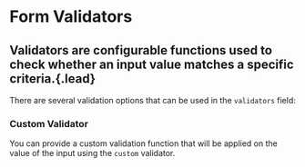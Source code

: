 # Form Validators
## Validators are configurable functions used to check whether an input value matches a specific criteria.{.lead}

There are several validation options that can be used in the `validators` field:

<i-code-preview title="Alpha Validator" markup="alpha">
<i-form :schema="alphaValidatorForm">
    <i-form-group>
        <i-input :schema="alphaValidatorForm.input" v-model="alphaValidatorForm.input.value" placeholder="This field should contain only letters" />
    </i-form-group>
    <i-form-group>
        <i-input :schema="alphaValidatorForm.inputSpaces" v-model="alphaValidatorForm.inputSpaces.value" placeholder="This field should contain only letters and spaces" />
    </i-form-group>
    <i-form-group>
        <i-input :schema="alphaValidatorForm.inputDashes" v-model="alphaValidatorForm.inputDashes.value" placeholder="This field should contain only letters and dashes" />
    </i-form-group>
</i-form>
<template slot="html">

~~~html
<i-form :schema="form">
    <i-form-group>
        <i-input :schema="form.input" v-model="form.input.value" placeholder="This field should contain only letters" />
    </i-form-group>
    <i-form-group>
        <i-input :schema="form.inputSpaces" v-model="form.inputSpaces.value" placeholder="This field should contain only letters and spaces" />
    </i-form-group>
    <i-form-group>
        <i-input :schema="form.inputDashes" v-model="form.inputDashes.value" placeholder="This field should contain only letters and dashes" />
    </i-form-group>
</i-form>
~~~

</template>
<template slot="js">

~~~js
export default {
    data () {
        return {
            form: this.$inkline.form({
                input: {
                    validators: [
                        { rule: 'alpha' }
                    ]
                },
                inputSpaces: {
                    validators: [
                        { rule: 'alpha', allowSpaces: true },
                    ]
                },
                inputDashes: {
                    validators: [
                        { rule: 'alpha', allowDashes: true }
                    ]
                }
            })
        };
    }
}
~~~

</template>
<template slot="output">
<span class="_text-muted">// console.log(this.form);</span>
<pre>
<code>
{{ alphaValidatorForm | prettify }}
</code>
</pre>
</template>
</i-code-preview>

<i-code-preview title="Alphanumeric Validator" markup="alphanumeric">
<i-form :schema="alphaValidatorForm">
    <i-form-group>
        <i-input :schema="alphanumericValidatorForm.input" v-model="alphanumericValidatorForm.input.value" placeholder="This field should contain only letters and numbers" />
    </i-form-group>
    <i-form-group>
        <i-input :schema="alphanumericValidatorForm.inputSpaces" v-model="alphanumericValidatorForm.inputSpaces.value" placeholder="This field should contain only letters, numbers and spaces" />
    </i-form-group>
    <i-form-group>
        <i-input :schema="alphanumericValidatorForm.inputDashes" v-model="alphanumericValidatorForm.inputDashes.value" placeholder="This field should contain only letters, numbers and dashes" />
    </i-form-group>
</i-form>
<template slot="html">

~~~html
<i-form :schema="form">
    <i-form-group>
        <i-input :schema="form.input" v-model="form.input.value" placeholder="This field should contain only letters and numbers" />
    </i-form-group>
    <i-form-group>
        <i-input :schema="form.inputSpaces" v-model="form.inputSpaces.value" placeholder="This field should contain only letters, numbers and spaces" />
    </i-form-group>
    <i-form-group>
        <i-input :schema="form.inputDashes" v-model="form.inputDashes.value" placeholder="This field should contain only letters, numbers and dashes" />
    </i-form-group>
</i-form>
~~~

</template>
<template slot="js">

~~~js
export default {
    data () {
        return {
            form: this.$inkline.form({
                input: {
                    validators: [
                        { rule: 'alphanumeric' }
                    ]
                },
                inputSpaces: {
                    validators: [
                        { rule: 'alphanumeric', allowSpaces: true },
                    ]
                },
                inputDashes: {
                    validators: [
                        { rule: 'alphanumeric', allowDashes: true }
                    ]
                }
            })
        };
    }
}
~~~

</template>
<template slot="output">
<span class="_text-muted">// console.log(this.form);</span>
<pre>
<code>
{{ alphaValidatorForm | prettify }}
</code>
</pre>
</template>
</i-code-preview>


<i-code-preview title="Email Validator" markup="email">
<i-form :schema="emailValidatorForm">
    <i-form-group>
        <i-input :schema="emailValidatorForm.input" v-model="emailValidatorForm.input.value" placeholder="This field an is email" />
    </i-form-group>
</i-form>
<template slot="html">

~~~html
<i-form :schema="form">
    <i-form-group>
        <i-input :schema="form.input" v-model="form.input.value" placeholder="This field is an email" />
    </i-form-group>
</i-form>
~~~

</template>
<template slot="js">

~~~js
export default {
    data () {
        return {
            form: this.$inkline.form({
                input: {
                    validators: [
                        { rule: 'email' }
                    ]
                }
            })
        };
    }
}
~~~

</template>
<template slot="output">
<span class="_text-muted">// console.log(this.form);</span>
<pre>
<code>
{{ emailValidatorForm | prettify }}
</code>
</pre>
</template>
</i-code-preview>


<i-code-preview title="Max Validator" markup="max">
<i-form :schema="maxValidatorForm">
    <i-form-group>
        <i-input :schema="maxValidatorForm.input" v-model="maxValidatorForm.input.value" placeholder="This field accepts a maximum value of 100." />
    </i-form-group>
</i-form>
<template slot="html">

~~~html
<i-form :schema="form">
    <i-form-group>
        <i-input :schema="form.input" v-model="form.input.value" placeholder="This field accepts a maximum value of 100." />
    </i-form-group>
</i-form>
~~~

</template>
<template slot="js">

~~~js
export default {
    data () {
        return {
            form: this.$inkline.form({
                input: {
                    validators: [
                        { rule: 'max', value: 100 }
                    ]
                }
            })
        };
    }
}
~~~

</template>
<template slot="output">
<span class="_text-muted">// console.log(this.form);</span>
<pre>
<code>
{{ maxValidatorForm | prettify }}
</code>
</pre>
</template>
</i-code-preview>


<i-code-preview title="Min Validator" markup="min">
<i-form :schema="minValidatorForm">
    <i-form-group>
        <i-input :schema="minValidatorForm.input" v-model="minValidatorForm.input.value" placeholder="This field accepts a minimum value of 10." />
    </i-form-group>
</i-form>
<template slot="html">

~~~html
<i-form :schema="form">
    <i-form-group>
        <i-input :schema="form.input" v-model="form.input.value" placeholder="This field accepts a minimum value of 10." />
    </i-form-group>
</i-form>
~~~

</template>
<template slot="js">

~~~js
export default {
    data () {
        return {
            form: this.$inkline.form({
                input: {
                    validators: [
                        { rule: 'min', value: 10 }
                    ]
                }
            })
        };
    }
}
~~~

</template>
<template slot="output">
<span class="_text-muted">// console.log(this.form);</span>
<pre>
<code>
{{ minValidatorForm | prettify }}
</code>
</pre>
</template>
</i-code-preview>


<i-code-preview title="Max Length Validator" markup="maxLength">
<i-form :schema="maxLengthValidatorForm">
    <i-form-group>
        <i-input :schema="maxLengthValidatorForm.input" v-model="maxLengthValidatorForm.input.value" placeholder="This field accepts up to 12 characters." />
    </i-form-group>
</i-form>
<template slot="html">

~~~html
<i-form :schema="form">
    <i-form-group>
        <i-input :schema="form.input" v-model="form.input.value" placeholder="This field accepts up to 12 characters." />
    </i-form-group>
</i-form>
~~~

</template>
<template slot="js">

~~~js
export default {
    data () {
        return {
            form: this.$inkline.form({
                input: {
                    validators: [
                        { rule: 'maxLength', value: 12 }
                    ]
                }
            })
        };
    }
}
~~~

</template>
<template slot="output">
<span class="_text-muted">// console.log(this.form);</span>
<pre>
<code>
{{ maxLengthValidatorForm | prettify }}
</code>
</pre>
</template>
</i-code-preview>


<i-code-preview title="Min Length Validator" markup="minLength">
<i-form :schema="minLengthValidatorForm">
    <i-form-group>
        <i-input :schema="minLengthValidatorForm.input" v-model="minLengthValidatorForm.input.value" placeholder="This field requires at least 6 characters." />
    </i-form-group>
</i-form>
<template slot="html">

~~~html
<i-form :schema="form">
    <i-form-group>
        <i-input :schema="form.input" v-model="form.input.value" placeholder="This field requires at least 6 characters." />
    </i-form-group>
</i-form>
~~~

</template>
<template slot="js">

~~~js
export default {
    data () {
        return {
            form: this.$inkline.form({
                input: {
                    validators: [
                        { rule: 'minLength', value: 6 }
                    ]
                }
            })
        };
    }
}
~~~

</template>
<template slot="output">
<span class="_text-muted">// console.log(this.form);</span>
<pre>
<code>
{{ minLengthValidatorForm | prettify }}
</code>
</pre>
</template>
</i-code-preview>


<i-code-preview title="Number Validator" markup="number">
<i-form :schema="numberValidatorForm">
    <i-form-group>
        <i-input :schema="numberValidatorForm.input" v-model="numberValidatorForm.input.value" placeholder="This field should contain positive numbers" />
    </i-form-group>
    <i-form-group>
        <i-input :schema="numberValidatorForm.inputNegative" v-model="numberValidatorForm.inputNegative.value" placeholder="This field should contain positive or negative numbers" />
    </i-form-group>
    <i-form-group>
        <i-input :schema="numberValidatorForm.inputNegativeDecimal" v-model="numberValidatorForm.inputNegativeDecimal.value" placeholder="This field should contain positive or negative decimal numbers" />
    </i-form-group>
</i-form>
<template slot="html">

~~~html
<i-form :schema="form">
    <i-form-group>
        <i-input :schema="form.input" v-model="form.input.value" placeholder="This field should contain only numbers" />
    </i-form-group>
    <i-form-group>
        <i-input :schema="form.inputNegative" v-model="form.inputNegative.value" placeholder="This field should contain positive or negative numbers" />
    </i-form-group>
    <i-form-group>
        <i-input :schema="form.inputNegativeDecimal" v-model="form.inputNegativeDecimal.value" placeholder="This field should contain positive or negative decimal numbers" />
    </i-form-group>
</i-form>
~~~

</template>
<template slot="js">

~~~js
export default {
    data () {
        return {
            form: this.$inkline.form({
                input: {
                    validators: [
                        { rule: 'number' }
                    ]
                },
                inputNegative: {
                    validators: [
                        { rule: 'number', allowNegative: true }
                    ]
                },
                inputNegativeDecimal: {
                    validators: [
                        { rule: 'number', allowNegative: true, allowDecimal: true }
                    ]
                }
            })
        };
    }
}
~~~

</template>
<template slot="output">
<span class="_text-muted">// console.log(this.form);</span>
<pre>
<code>
{{ numberValidatorForm | prettify }}
</code>
</pre>
</template>
</i-code-preview>


<i-code-preview title="Required Validator" markup="required">
<i-form :schema="requiredValidatorForm">
    <i-form-group>
        <i-input :schema="requiredValidatorForm.input" v-model="requiredValidatorForm.input.value" placeholder="This field is required" />
    </i-form-group>
</i-form>
<template slot="html">

~~~html
<i-form :schema="form">
    <i-form-group>
        <i-input :schema="form.input" v-model="form.input.value" placeholder="This field is required" />
    </i-form-group>
</i-form>
~~~

</template>
<template slot="js">

~~~js
export default {
    data () {
        return {
            form: this.$inkline.form({
                input: {
                    validators: [
                        { rule: 'required' }
                    ]
                }
            })
        };
    }
}
~~~

</template>
<template slot="output">
<span class="_text-muted">// console.log(this.form);</span>
<pre>
<code>
{{ requiredValidatorForm | prettify }}
</code>
</pre>
</template>
</i-code-preview>


<i-code-preview title="Same As Validator" markup="sameAs">
<i-form :schema="sameAsValidatorForm">
    <i-form-group>
        <i-input :schema="sameAsValidatorForm.password" v-model="sameAsValidatorForm.password.value" type="password" placeholder="Password" />
    </i-form-group>
    <i-form-group>
        <i-input :schema="sameAsValidatorForm.passwordConfirmation" v-model="sameAsValidatorForm.passwordConfirmation.value" type="password" placeholder="Password Confirmation" />
    </i-form-group>
</i-form>
<template slot="html">

~~~html
<i-form :schema="form">
    <i-form-group>
        <i-input :schema="form.password" v-model="form.password.value" placeholder="Password" />
    </i-form-group>
    <i-form-group>
        <i-input :schema="form.passwordConfirmation" v-model="form.passwordConfirmation.value" placeholder="Password Confirmation" />
    </i-form-group>
</i-form>
~~~

</template>
<template slot="js">

~~~js
export default {
    data () {
        return {
            form: this.$inkline.form({
                password: {},
                passwordConfirmation: {
                    validators: [
                        { rule: 'sameAs', target: 'password' }
                    ]
                }
            })
        };
    }
}
~~~

</template>
<template slot="output">
<span class="_text-muted">// console.log(this.form);</span>
<pre>
<code>
{{ sameAsValidatorForm | prettify }}
</code>
</pre>
</template>
</i-code-preview>


### Custom Validator

You can provide a custom validation function that will be applied on the value of the input using the `custom` validator.

<i-code-preview title="Custom Validator" markup="custom">
<i-form :schema="customValidatorForm">
    <i-form-group>
        <i-input :schema="customValidatorForm.input" v-model="customValidatorForm.input.value" placeholder="This field is custom validated. It needs to contain 'inkline'" />
    </i-form-group>
</i-form>
<template slot="html">

~~~html
<i-form :schema="form">
    <i-form-group>
        <i-input :schema="form.input" v-model="form.input.value" placeholder="This field is custom validated. It needs to contain 'inkline'." />
    </i-form-group>
</i-form>
~~~

</template>
<template slot="js">

~~~js
export default {
    data () {
        return {
            form: this.$inkline.form({
                input: {
                    validators: [
                        { rule: 'custom', validator: (v) => /inkline/.test(v) }
                    ]
                }
            })
        };
    }
}
~~~

</template>
<template slot="output">
<span class="_text-muted">// console.log(this.form);</span>
<pre>
<code>
{{ customValidatorForm | prettify }}
</code>
</pre>
</template>
</i-code-preview>
